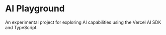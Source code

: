 # AI Playground

An experimental project for exploring AI capabilities using the Vercel AI SDK and TypeScript.
